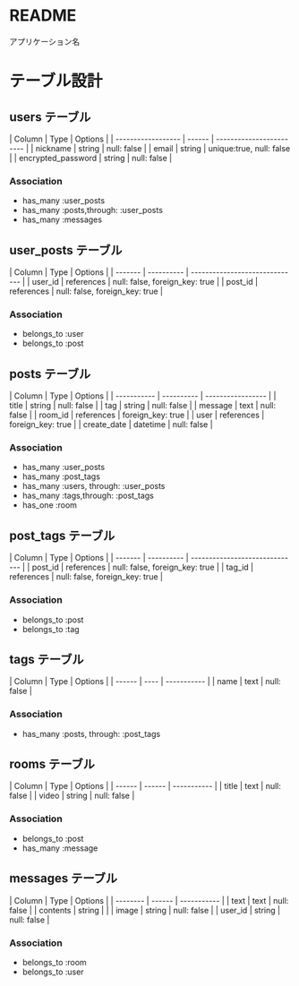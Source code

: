 # README
アプリケーション名

# テーブル設計

## users テーブル

| Column             | Type   | Options                  |  <!--ユーザー登録 -->
| ------------------ | ------ | ------------------------ |
| nickname           | string | null: false              |
| email              | string | unique:true, null: false |
| encrypted_password | string | null: false              |

### Association

- has_many :user_posts
- has_many :posts,through: :user_posts
- has_many :messages



## user_posts テーブル

| Column  | Type       | Options                        |  <!--ユーザー登録と掲示板の中間テーブル -->
| ------- | ---------- | ------------------------------ |
| user_id | references | null: false, foreign_key: true |
| post_id | references | null: false, foreign_key: true |

### Association

- belongs_to :user
- belongs_to :post



## posts テーブル

| Column      | Type       | Options           |  <!-- 掲示板投稿 -->
| ----------- | ---------- | ----------------- |
| title       | string     | null: false       |
| tag         | string     | null: false       |
| message     | text       | null: false       |
| room_id     | references | foreign_key: true |
| user        | references | foreign_key: true |
| create_date | datetime   | null: false       |

### Association

- has_many :user_posts
- has_many :post_tags
- has_many   :users, through: :user_posts
- has_many   :tags,through: :post_tags
- has_one    :room



## post_tags テーブル

| Column  | Type       | Options                        |<!-- 掲示板投稿とタグの中間テーブル -->
| ------- | ---------- | ------------------------------ |
| post_id | references | null: false, foreign_key: true |
| tag_id  | references | null: false, foreign_key: true |

### Association

- belongs_to :post
- belongs_to :tag



## tags テーブル

| Column | Type | Options     |  <!-- タグ機能 -->
| ------ | ---- | ----------- |
| name   | text | null: false |

### Association

- has_many :posts, through: :post_tags



## rooms テーブル

| Column | Type   | Options     |  <!-- チャットルーム -->
| ------ | ------ | ----------- |
| title  | text   | null: false |
| video  | string | null: false |

### Association

- belongs_to :post
- has_many :message



## messages テーブル

| Column   | Type   | Options     |  <!-- チャットルーム中 -->
| -------- | ------ | ----------- |
| text     | text   | null: false |
| contents | string |             |
| image    | string | null: false |
| user_id  | string | null: false |

### Association

- belongs_to :room
- belongs_to :user